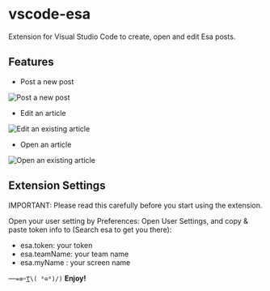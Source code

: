 # vscode-esa

Extension for Visual Studio Code to create, open and edit Esa posts.

## Features

- Post a new post

![Post a new post](https://github.com/kken0201/vscode-esa/raw/master/media/create.gif)

- Edit an article

![Edit an existing article](https://github.com/kken0201/vscode-esa/raw/master/media/update.gif)

- Open an article

![Open an existing article](https://github.com/kken0201/vscode-esa/raw/master/media/get.gif)

## Extension Settings

IMPORTANT: Please read this carefully before you start using the extension.

Open your user setting by Preferences: Open User Settings, and copy & paste token info to (Search esa to get you there):

- esa.token: your token
- esa.teamName: your team name
- esa.myName : your screen name

`──=≡=͟͟͞͞(\( ⁰⊖⁰)/)` **Enjoy!**